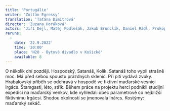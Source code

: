 ```yaml
---
title: 'Portugálie'
writer: 'Zoltán Egressy' 
translation: 'Taťána Dimitrová'
director: 'Zuzana Horáková'
actors: 'Jiří Dejl, Matěj Podlešák, Jakub Brunclík, Daniel Rádl, Prokop Košař, Rozálie Matulová, Rebeka Chudobová, Ema Zelená, Anna Jerhotová/Rút Charvátová'
reruns:
  -  
    date: '22.9.2022'
    time: '20:00'
    place: 'H2O - Bytové divadlo v Košické'
    available: 8
---
```

O několik dní později. Hospodský, Satanáš, Kolík. Satanáš toho vypil strašně moc. Má před sebou spoustu prázdných sklenic. Při pití vydává zvuky. Hrabalovský příběh se odehrává v hospodě ve fiktivní maďarské vesnici Irgács. Štamgasti, léto, střik.
Během práce na projektu herci podnikli studijní expedici na maďarský venkov, kde vyhledali obec parametrově co nejbližší fiktivnímu Irgácsi. Shodou okolností se jmenovala Inárcs. Kostýmy: maďarský sekáč.
